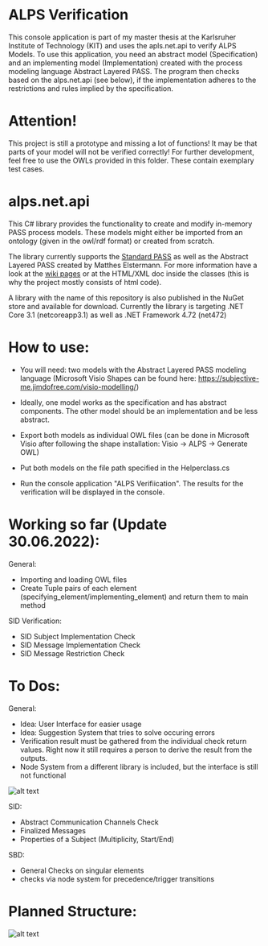 # ALPS Verification
This console application is part of my master thesis at the Karlsruher Institute of Technology (KIT) and uses the apls.net.api to verify ALPS Models. To use this application, you need an abstract model (Specification) and an implementing model (Implementation) created with the process modeling language Abstract Layered PASS. The program then checks based on the alps.net.api (see below), if the implementation adheres to the restrictions and rules implied by the specification. 

# Attention! 
This project is still a prototype and missing a lot of functions! It may be that parts of your model will not be verified correctly! For further development, feel free to use the OWLs provided in this folder. These contain exemplary test cases. 

# alps.net.api

This C# library provides the functionality to create and modify in-memory PASS process models.
These models might either be imported from an ontology (given in the owl/rdf format) or created from scratch.

The library currently supports the [Standard PASS](https://github.com/I2PM/Standard-PASS-Ontology) as well as the Abstract Layered PASS created by Matthes Elstermann.
For more information have a look at the [wiki pages](https://github.com/I2PM/alps.net.api/wiki) or at the HTML/XML doc inside the classes (this is why the project mostly consists of html code).

A library with the name of this repository is also published in the NuGet store and available for download.
Currently the library is targeting .NET Core 3.1 (netcoreapp3.1) as well as .NET Framework 4.72 (net472)


# How to use:

- You will need: two models with the Abstract Layered PASS modeling language (Microsoft Visio Shapes can be found here: https://subjective-me.jimdofree.com/visio-modelling/)

- Ideally, one model works as the specification and has abstract components. The other model should be an implementation and be less abstract.

- Export both models as individual OWL files (can be done in Microsoft Visio after following the shape installation: Visio -> ALPS -> Generate OWL) 

- Put both models on the file path specified in the Helperclass.cs

- Run the console application "ALPS Verifiication". The results for the verification will be displayed in the console. 


# Working so far (Update 30.06.2022):
General: 
- Importing and loading OWL files
- Create Tuple pairs of each element (specifying_element/implementing_element) and return them to main method

SID Verification:
- SID Subject Implementation Check
- SID Message Implementation Check
- SID Message Restriction Check



# To Dos:

General: 
- Idea: User Interface for easier usage
- Idea: Suggestion System that tries to solve occuring errors
- Verification result must be gathered from the individual check return values. Right now it still requires a person to derive the result from the outputs.
- Node System from a different library is included, but the interface is still not functional

![alt text](https://github.com/andikra/ALPS-Verification-Thesis/blob/main/Node_System.JPG)

SID: 
- Abstract Communication Channels Check
- Finalized Messages 
- Properties of a Subject (Multiplicity, Start/End) 


SBD: 
- General Checks on singular elements
- checks via node system for precedence/trigger transitions


# Planned Structure: 
![alt text](https://github.com/andikra/ALPS-Verification-Thesis/blob/main/UML_Verification.JPG)

